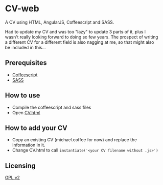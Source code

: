 CV-web
===============

A CV using HTML, AngularJS, Coffeescript and SASS.

Had to update my CV and was too "lazy" to update 3 parts of it,
 plus I wasn't really looking forward to doing so few years.
The prospect of writing a different CV for a different field is also nagging at me,
so that might also be included in this...

Prerequisites
--------------------
 - [Coffeescript](http://coffeescript.org/#installation)
 - [SASS](http://sass-lang.com/install)

How to use
--------------------

- Compile the coffeescript and sass files
- Open [CV.html](CV.html)

How to add your CV
--------------------

 - Copy an existing CV (michael.coffee for now) and replace the information in it.
 - Change CV.html to call `instantiate('<your CV filename without .js>')`

Licensing
----------------
[GPL v2](LICENSE)

